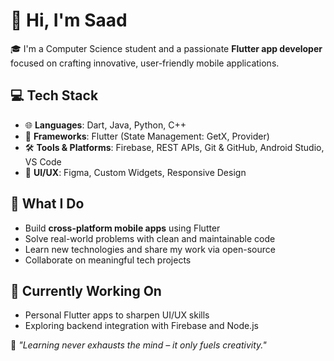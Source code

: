 # 👋 Hi, I'm Saad

🎓 I'm a Computer Science student and a passionate **Flutter app developer** focused on crafting innovative, user-friendly mobile applications.

## 💻 Tech Stack
- 🌐 **Languages**: Dart, Java, Python, C++
- 📱 **Frameworks**: Flutter (State Management: GetX, Provider)
- 🛠️ **Tools & Platforms**: Firebase, REST APIs, Git & GitHub, Android Studio, VS Code
- 🎨 **UI/UX**: Figma, Custom Widgets, Responsive Design

## 🚀 What I Do
- Build **cross-platform mobile apps** using Flutter  
- Solve real-world problems with clean and maintainable code  
- Learn new technologies and share my work via open-source  
- Collaborate on meaningful tech projects  

## 📌 Currently Working On
- Personal Flutter apps to sharpen UI/UX skills  
- Exploring backend integration with Firebase and Node.js  

🧠 *"Learning never exhausts the mind – it only fuels creativity."*  
